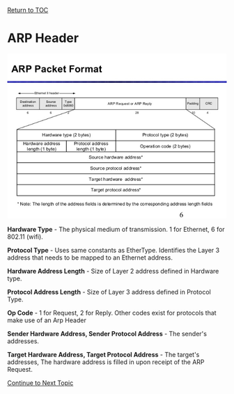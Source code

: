 <a href="https://github.com/CyberTrainingUSAF/08-Network-Programming/blob/master/00-Table-of-Contents.md" rel="Return to TOC"> Return to TOC </a>

# ARP Header

![](../.gitbook/assets/arp-6-638.jpg)

**Hardware Type** - The physical medium of transmission. 1 for Ethernet, 6 for 802.11 \(wifi\).

**Protocol Type** - Uses same constants as EtherType. Identifies the Layer 3 address that needs to be mapped to an Ethernet address.

**Hardware Address Length** - Size of Layer 2 address defined in Hardware type.

**Protocol Address Length** - Size of Layer 3 address defined in Protocol Type.

**Op Code** - 1 for Request, 2 for Reply. Other codes exist for protocols that make use of an Arp Header

**Sender Hardware Address, Sender Protocol Address** - The sender's addresses.

**Target Hardware Address, Target Protocol Address** - The target's addresses, The hardware address is filled in upon receipt of the ARP Request.

<a href="https://github.com/CyberTrainingUSAF/08-Network-Programming/blob/master/04-osi-layer-2/rarp.md" > Continue to Next Topic </a>

